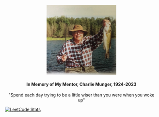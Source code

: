 <p align="center">
    <img src="img/munger.jpg" width="230" height="230">
  </a>
  <h4 align="center">In Memory of My Mentor, Charlie Munger, 1924-2023</h3>
  <p align="center">
    "Spend each day trying to be a little wiser than you were when you woke up"
  </p>
</p>

[![LeetCode Stats](https://leetcard.jacoblin.cool/michaelfu1998?theme=light&font=PT%20Sans%20Caption)](https://leetcode.com/michaelfu1998/)
